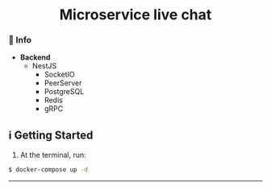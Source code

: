 <h1 align="center">
  Microservice live chat
</h1>

### :memo: Info
  - **Backend**
    - NestJS
      * SocketIO
      * PeerServer
      * PostgreSQL
      * Redis
      * gRPC

## :information_source: Getting Started

1. At the terminal, run:

```bash
$ docker-compose up -d
```
---